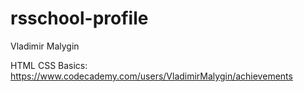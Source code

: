 # rsschool-profile
Vladimir Malygin

HTML CSS Basics: https://www.codecademy.com/users/VladimirMalygin/achievements
